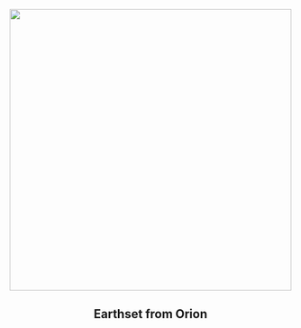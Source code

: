 
<p align="center"><img src="https://apod.nasa.gov/apod/image/2411/earthset-snap01.png" width="500" height="500"></p>
<h2 align="center"> Earthset from Orion </h2>
